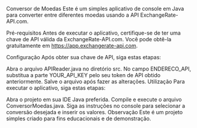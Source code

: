 Conversor de Moedas
Este é um simples aplicativo de console em Java para converter entre diferentes moedas usando a API ExchangeRate-API.com.

Pré-requisitos
Antes de executar o aplicativo, certifique-se de ter uma chave de API válida da ExchangeRate-API.com. Você pode obtê-la gratuitamente em https://app.exchangerate-api.com.

Configuração
Após obter sua chave de API, siga estas etapas:

Abra o arquivo APIReader.java no diretório src.
No campo ENDERECO_API, substitua a parte YOUR_API_KEY pelo seu token de API obtido anteriormente.
Salve o arquivo após fazer as alterações.
Utilização
Para executar o aplicativo, siga estas etapas:

Abra o projeto em sua IDE Java preferida.
Compile e execute o arquivo ConversorMoedas.java.
Siga as instruções no console para selecionar a conversão desejada e inserir os valores.
Observação
Este é um projeto simples criado para fins educacionais e de demonstração.
